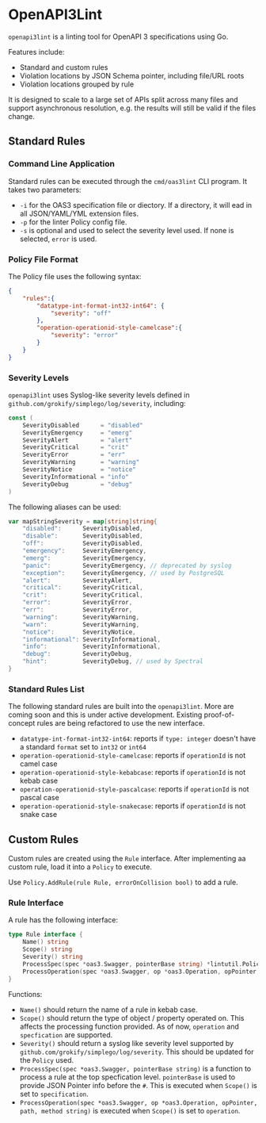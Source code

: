 # OpenAPI3Lint

`openapi3lint` is a linting tool for OpenAPI 3 specifications using Go.

Features include:

* Standard and custom rules
* Violation locations by JSON Schema pointer, including file/URL roots
* Violation locations grouped by rule

It is designed to scale to a large set of APIs split across many files and support asynchronous resolution, e.g. the results will still be valid if the files change.

## Standard Rules

### Command Line Application

Standard rules can be executed through the `cmd/oas3lint` CLI program. It takes two parameters:

* `-i` for the OAS3 specification file or diectory. If a directory, it will ead in all JSON/YAML/YML extension files.
* `-p` for the linter Policy config file.
* `-s` is optional and used to select the severity level used. If none is selected, `error` is used.

### Policy File Format

The Policy file uses the following syntax:

```json
{
    "rules":{
        "datatype-int-format-int32-int64": {
            "severity": "off"
        },
        "operation-operationid-style-camelcase":{
            "severity": "error"
        }
    }
}
```

### Severity Levels

`openapi3lint` uses Syslog-like severity levels defined in `github.com/grokify/simplego/log/severity`, including:

```go
const (
	SeverityDisabled      = "disabled"
	SeverityEmergency     = "emerg"
	SeverityAlert         = "alert"
	SeverityCritical      = "crit"
	SeverityError         = "err"
	SeverityWarning       = "warning"
	SeverityNotice        = "notice"
	SeverityInformational = "info"
	SeverityDebug         = "debug"
)
```

The following aliases can be used:

```go
var mapStringSeverity = map[string]string{
	"disabled":      SeverityDisabled,
	"disable":       SeverityDisabled,
	"off":           SeverityDisabled,
	"emergency":     SeverityEmergency,
	"emerg":         SeverityEmergency,
	"panic":         SeverityEmergency, // deprecated by syslog
	"exception":     SeverityEmergency, // used by PostgreSQL
	"alert":         SeverityAlert,
	"critical":      SeverityCritical,
	"crit":          SeverityCritical,
	"error":         SeverityError,
	"err":           SeverityError,
	"warning":       SeverityWarning,
	"warn":          SeverityWarning,
	"notice":        SeverityNotice,
	"informational": SeverityInformational,
	"info":          SeverityInformational,
	"debug":         SeverityDebug,
	"hint":          SeverityDebug, // used by Spectral
}
```

### Standard Rules List

The following standard rules are built into the `openapi3lint`. More are coming soon and this is under active development. Existing proof-of-concept rules are being refactored to use the new interface.

* `datatype-int-format-int32-int64`: reports if `type: integer` doesn't have a standard `format` set to `int32` or `int64`
* `operation-operationid-style-camelcase`: reports if `operationId` is not camel case
* `operation-operationid-style-kebabcase`: reports if `operationId` is not kebab case
* `operation-operationid-style-pascalcase`: reports if `operationId` is not pascal case
* `operation-operationid-style-snakecase`: reports if `operationId` is not snake case

## Custom Rules

Custom rules are created using the `Rule` interface. After implementing aa custom rule, load it into a `Policy` to execute.

Use `Policy.AddRule(rule Rule, errorOnCollision bool)` to add a rule.

### Rule Interface

A rule has the following interface:

```go
type Rule interface {
	Name() string
	Scope() string
	Severity() string
	ProcessSpec(spec *oas3.Swagger, pointerBase string) *lintutil.PolicyViolationsSets
	ProcessOperation(spec *oas3.Swagger, op *oas3.Operation, opPointer, path, method string) []lintutil.PolicyViolation
}
```

Functions:

* `Name()` should return the name of a rule in kebab case.
* `Scope()` should return the type of object / property operated on. This affects the processing function provided. As of now, `operation` and `specfication` are supported.
* `Severity()` should return a syslog like severity level supported by `github.com/grokify/simplego/log/severity`. This should be updated for the `Policy` used.
* `ProcessSpec(spec *oas3.Swagger, pointerBase string)` is a function to process a rule at the top specfication level. `pointerBase` is used to provide JSON Pointer info before the `#`. This is executed when `Scope()` is set to `specification`.
* `ProcessOperation(spec *oas3.Swagger, op *oas3.Operation, opPointer, path, method string)` is executed when `Scope()` is set to `operation`.